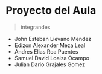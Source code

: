 
# Proyecto del Aula

> integrandes

+ John Esteban Lievano Mendez
+ Edizon Alexander Meza Leal
+ Andres Elias Roa Puentes
+ Samuel David Loaiza Ocampo
+ Julian Dario Grajales Gomez

#